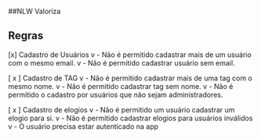 ##NLW Valoriza

## Regras

[x] Cadastro de Usuários
   v - Não é permitido cadastrar mais de um usuário com o mesmo email.
   v - Não é permitido cadastrar usuário sem email.

[ x ] Cadastro de TAG
  v  - Não é permitido cadastrar mais de uma tag com o mesmo nome.
  v  - Não é permitido cadastrar tag sem nome.
  v  - Não é permitido o cadastro por usuários que não sejam administradores.

[ x ] Cadastro de elogios
   v - Não é permitido um usuário cadastrar um elogio para si.
   v - Não é permitido cadastrar elogios para usuários inválidos
   v - O usuário precisa estar autenticado na app
    